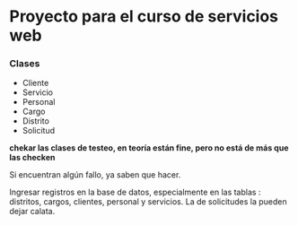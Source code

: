 # Proyecto para el curso de servicios web

### Clases
* Cliente
* Servicio
* Personal
* Cargo
* Distrito
* Solicitud

**chekar las clases de testeo, en teoría 
están fine, pero no está de más que las checken**

Si encuentran algún fallo, ya saben que hacer.

Ingresar registros en la base de datos,
 especialmente en las tablas : distritos,
cargos, clientes, personal y servicios.
La de solicitudes la pueden dejar calata.
